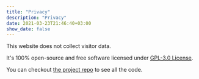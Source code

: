 ```yaml
---
title: "Privacy"
description: "Privacy"
date: 2021-03-23T21:46:40+03:00
show_date: false
---
```


This website does not collect visitor data. 

It's 100% open-source and free software licensed under [GPL-3.0 License](https://github.com/davittec/davit.github.io/blob/main/LICENSE). 

You can checkout [the project repo](https://github.com/davittec/davittec.github.io) to see all the code.